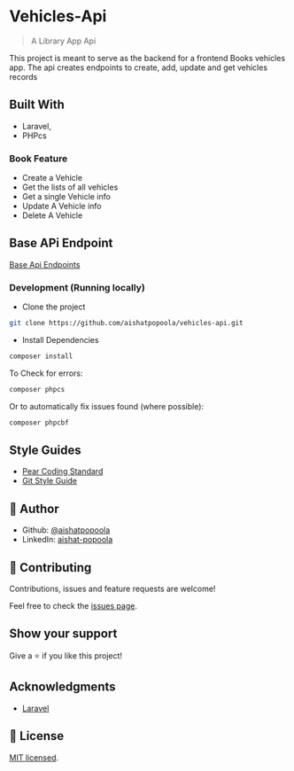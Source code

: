 # Vehicles-Api

> A Library App Api

This project is meant to serve as the backend for a frontend Books vehicles app. The api creates endpoints to create, add, update and get vehicles records

## Built With

- Laravel,
- PHPcs

### Book Feature
- Create a Vehicle
- Get the lists of all vehicles
- Get a single Vehicle info
- Update A Vehicle info
- Delete A Vehicle

## Base APi Endpoint

[Base Api Endpoints]()

### Development (Running locally)

- Clone the project

```bash
git clone https://github.com/aishatpopoola/vehicles-api.git
```

- Install Dependencies

```bash
composer install
```

To Check for errors:

```bash
composer phpcs
```

Or to automatically fix issues found (where possible):

```bash
composer phpcbf
```

## Style Guides

- [Pear Coding Standard](https://pear.php.net/manual/en/standards.php)
- [Git Style Guide](https://udacity.github.io/git-styleguide/)

## 👤 Author

- Github: [@aishatpopoola](https://github.com/aishatpopoola/)
- LinkedIn: [aishat-popoola](www.linkedin.com/in/aishat-popoola)

## 🤝 Contributing

Contributions, issues and feature requests are welcome!

Feel free to check the [issues page](../../issues).

## Show your support

Give a ⭐️ if you like this project!

## Acknowledgments

- [Laravel](https://laravel.com/)

## 📝 License

[MIT licensed](./LICENSE).
